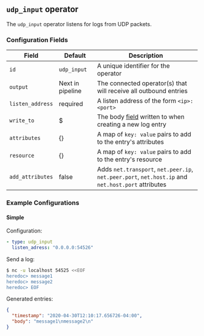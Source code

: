 ## `udp_input` operator

The `udp_input` operator listens for logs from UDP packets.

### Configuration Fields

| Field             | Default          | Description                                                                                        |
| ---               | ---              | ---                                                                                                |
| `id`              | `udp_input`      | A unique identifier for the operator                                                               |
| `output`          | Next in pipeline | The connected operator(s) that will receive all outbound entries                                   |
| `listen_address`  | required         | A listen address of the form `<ip>:<port>`                                                         |
| `write_to`        | $                | The body [field](/docs/types/field.md) written to when creating a new log entry                    |
| `attributes`      | {}               | A map of `key: value` pairs to add to the entry's attributes                                       |
| `resource`        | {}               | A map of `key: value` pairs to add to the entry's resource                                         |
| `add_attributes`  | false            | Adds `net.transport`, `net.peer.ip`, `net.peer.port`, `net.host.ip` and `net.host.port` attributes |

### Example Configurations

#### Simple

Configuration:
```yaml
- type: udp_input
  listen_adress: "0.0.0.0:54526"
```

Send a log:
```bash
$ nc -u localhost 54525 <<EOF
heredoc> message1
heredoc> message2
heredoc> EOF
```

Generated entries:
```json
{
  "timestamp": "2020-04-30T12:10:17.656726-04:00",
  "body": "message1\nmessage2\n"
}
```
